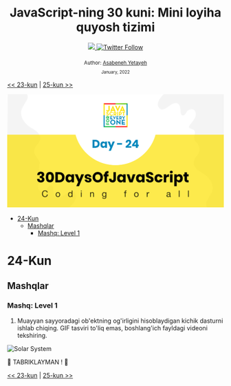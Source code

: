 <div align="center">
  <h1> JavaScript-ning 30 kuni: Mini loyiha quyosh tizimi</h1>
  <a class="header-badge" target="_blank" href="https://www.linkedin.com/in/asabeneh/">
  <img src="https://img.shields.io/badge/style--5eba00.svg?label=LinkedIn&logo=linkedin&style=social">
  </a>
  <a class="header-badge" target="_blank" href="https://twitter.com/Asabeneh">
  <img alt="Twitter Follow" src="https://img.shields.io/twitter/follow/asabeneh?style=social">
  </a>

<sub>Author:
<a href="https://www.linkedin.com/in/asabeneh/" target="_blank">Asabeneh Yetayeh</a><br>
<small> January, 2022</small>
</sub>

</div>

[<< 23-kun](../23_Day_Event_listeners/23_day_event_listeners.md) | [25-kun >>](../25_Day_World_countries_data_visualization_1/25_day_world_countries_data_visualization_1.md)

![Thirty Days Of JavaScript](../images/banners/day_1_24.png)

- [24-Kun](#24-kun)
  - [Mashqlar](#mashqlar)
    - [Mashq: Level 1](#mashq-level-1)

# 24-Kun

## Mashqlar

### Mashq: Level 1

1. Muayyan sayyoradagi ob'ektning og'irligini hisoblaydigan kichik dasturni ishlab chiqing. GIF tasviri to'liq emas, boshlang'ich fayldagi videoni tekshiring.

![Solar System](./../images/projects/dom_min_project_solar_system_day_4.1.gif)

🎉 TABRIKLAYMAN ! 🎉

[<< 23-kun](../23_Day_Event_listeners/23_day_event_listeners.md) | [25-kun >>](../25_Day_World_countries_data_visualization_1/25_day_world_countries_data_visualization_1.md)

